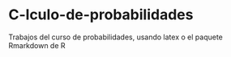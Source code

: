 # C-lculo-de-probabilidades
Trabajos del curso de probabilidades, usando latex o el paquete Rmarkdown de R

